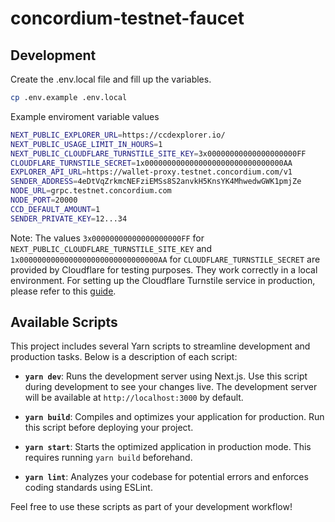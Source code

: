 # concordium-testnet-faucet

## Development

Create the .env.local file and fill up the variables.

```bash
cp .env.example .env.local
```

Example enviroment variable values

```bash
NEXT_PUBLIC_EXPLORER_URL=https://ccdexplorer.io/
NEXT_PUBLIC_USAGE_LIMIT_IN_HOURS=1
NEXT_PUBLIC_CLOUDFLARE_TURNSTILE_SITE_KEY=3x00000000000000000000FF
CLOUDFLARE_TURNSTILE_SECRET=1x0000000000000000000000000000000AA
EXPLORER_API_URL=https://wallet-proxy.testnet.concordium.com/v1
SENDER_ADDRESS=4eDtVqZrkmcNEFziEMSs8S2anvkH5KnsYK4MhwedwGWK1pmjZe
NODE_URL=grpc.testnet.concordium.com
NODE_PORT=20000
CCD_DEFAULT_AMOUNT=1
SENDER_PRIVATE_KEY=12...34
```

Note: The values `3x00000000000000000000FF` for `NEXT_PUBLIC_CLOUDFLARE_TURNSTILE_SITE_KEY` and `1x0000000000000000000000000000000AA` for `CLOUDFLARE_TURNSTILE_SECRET` are provided by Cloudflare for testing purposes. They work correctly in a local environment. For setting up the Cloudflare Turnstile service in production, please refer to this [guide](docs/turnstile/SETUP.md).

## Available Scripts

This project includes several Yarn scripts to streamline development and production tasks. Below is a description of each script:

- **`yarn dev`**: Runs the development server using Next.js. Use this script during development to see your changes live.
  The development server will be available at `http://localhost:3000` by default.

- **`yarn build`**: Compiles and optimizes your application for production. Run this script before deploying your project.

- **`yarn start`**: Starts the optimized application in production mode. This requires running `yarn build` beforehand.  

- **`yarn lint`**: Analyzes your codebase for potential errors and enforces coding standards using ESLint.  

Feel free to use these scripts as part of your development workflow!
